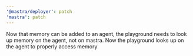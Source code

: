 ```yaml
---
'@mastra/deployer': patch
'mastra': patch
---
```


Now that memory can be added to an agent, the playground needs to look up memory on the agent, not on mastra. Now the playground looks up on the agent to properly access memory

